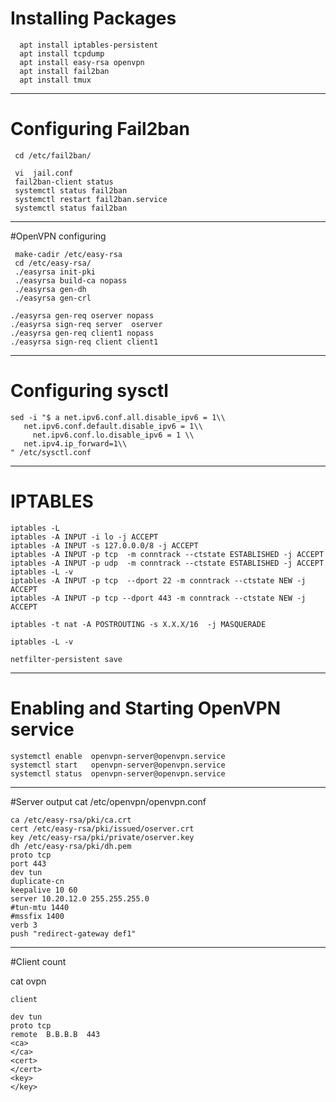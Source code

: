 
# Installing Packages
      apt install iptables-persistent
      apt install tcpdump 
      apt install easy-rsa openvpn
      apt install fail2ban 
      apt install tmux

* * *
# Configuring Fail2ban
     cd /etc/fail2ban/
   
     vi  jail.conf 
     fail2ban-client status
     systemctl status fail2ban
     systemctl restart fail2ban.service 
     systemctl status fail2ban

* * *
#OpenVPN configuring


     make-cadir /etc/easy-rsa
     cd /etc/easy-rsa/
     ./easyrsa init-pki
     ./easyrsa build-ca nopass
     ./easyrsa gen-dh
     ./easyrsa gen-crl 

    ./easyrsa gen-req oserver nopass
    ./easyrsa sign-req server  oserver 
    ./easyrsa gen-req client1 nopass
    ./easyrsa sign-req client client1


* * * 

# Configuring sysctl 
	sed -i "$ a net.ipv6.conf.all.disable_ipv6 = 1\\
	   net.ipv6.conf.default.disable_ipv6 = 1\\
	     net.ipv6.conf.lo.disable_ipv6 = 1 \\
	   net.ipv4.ip_forward=1\\
	" /etc/sysctl.conf

* * *
# IPTABLES 
	iptables -L 
	iptables -A INPUT -i lo -j ACCEPT
	iptables -A INPUT -s 127.0.0.0/8 -j ACCEPT
	iptables -A INPUT -p tcp  -m conntrack --ctstate ESTABLISHED -j ACCEPT
	iptables -A INPUT -p udp  -m conntrack --ctstate ESTABLISHED -j ACCEPT
	iptables -L -v 
	iptables -A INPUT -p tcp  --dport 22 -m conntrack --ctstate NEW -j ACCEPT
	iptables -A INPUT -p tcp --dport 443 -m conntrack --ctstate NEW -j ACCEPT

	iptables -t nat -A POSTROUTING -s X.X.X/16  -j MASQUERADE

	iptables -L -v

	netfilter-persistent save

* * *
# Enabling and Starting OpenVPN service 
	systemctl enable  openvpn-server@openvpn.service
	systemctl start   openvpn-server@openvpn.service
	systemctl status  openvpn-server@openvpn.service

* * * 
#Server output 
	cat /etc/openvpn/openvpn.conf

```
ca /etc/easy-rsa/pki/ca.crt
cert /etc/easy-rsa/pki/issued/oserver.crt
key /etc/easy-rsa/pki/private/oserver.key
dh /etc/easy-rsa/pki/dh.pem
proto tcp
port 443
dev tun
duplicate-cn
keepalive 10 60
server 10.20.12.0 255.255.255.0
#tun-mtu 1440
#mssfix 1400
verb 3
push "redirect-gateway def1"

```
* * * 
#Client count 

   cat ovpn
```
client

dev tun
proto tcp
remote  B.B.B.B  443
<ca>
</ca>
<cert>
</cert>
<key>
</key>
```
